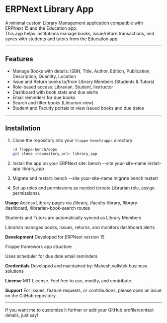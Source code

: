 # ERPNext Library App

A minimal custom Library Management application compatible with ERPNext 15 and the Education app.  
This app helps institutions manage books, issue/return transactions, and syncs with students and tutors from the Education app.

---

## Features

- Manage Books with details: ISBN, Title, Author, Edition, Publication, Description, Quantity, Location  
- Issue and Return books to/from Library Members (Students & Tutors)  
- Role-based access: Librarian, Student, Instructor  
- Dashboard with book stats and due alerts  
- Email reminders for due books  
- Search and filter books (Librarian view)  
- Student and Faculty portals to view issued books and due dates

---

## Installation

1. Clone the repository into your `frappe-bench/apps` directory:
   ```bash
   cd frappe-bench/apps
   git clone <repository_url> library_app
2. Install the app on your ERPNext site:
bench --site your-site-name install-app library_app

3. Migrate and restart:
bench --site your-site-name migrate
bench restart

4. Set up roles and permissions as needed (create Librarian role, assign permissions).

**Usage**
Access Library pages via /library, /faculty-library, /library-dashboard, /librarian-book-search routes

Students and Tutors are automatically synced as Library Members

Librarian manages books, issues, returns, and monitors dashboard alerts

**Development**
Developed for ERPNext version 15

Frappe framework app structure

Uses scheduler for due date email reminders

**Credentials**
Developed and maintained by: Mahesh,vollstek business solutions

**License**
MIT License. Feel free to use, modify, and contribute.

**Support**
For issues, feature requests, or contributions, please open an issue on the GitHub repository.

---

If you want me to customize it further or add your GitHub profile/contact details, just say!
